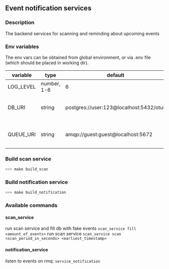 ## Event notification services

### Description
The backend services for scanning and reminding about upcoming events

### Env variables

The env vars can be obtained from global environment, or via .env file (which should be placed in working dir).

| variable | type | default | description |
| --- | --- | --- | --- |
| LOG_LEVEL | number, 1-6 | 6 |the logging level
| DB_URI | string | postgres://user:123@localhost:5432/otus | the postgres connection string
| QUEUE_URI | string | amqp://guest:guest@localhost:5672 | the rabbitmq connection string

### Build scan service

```bash
>>> make build_scan
```

### Build notification service

```bash
>>> make build_notification
```

### Available commands

#### scan_service

run scan service and fill db with fake events ```scan_service fill <amount_of_events>```
run scan service ```scan_service scan <scan_period_in_seconds> <earliest_timestamp>```

#### notification_service

listen to events on rmq: ```service_notification```
